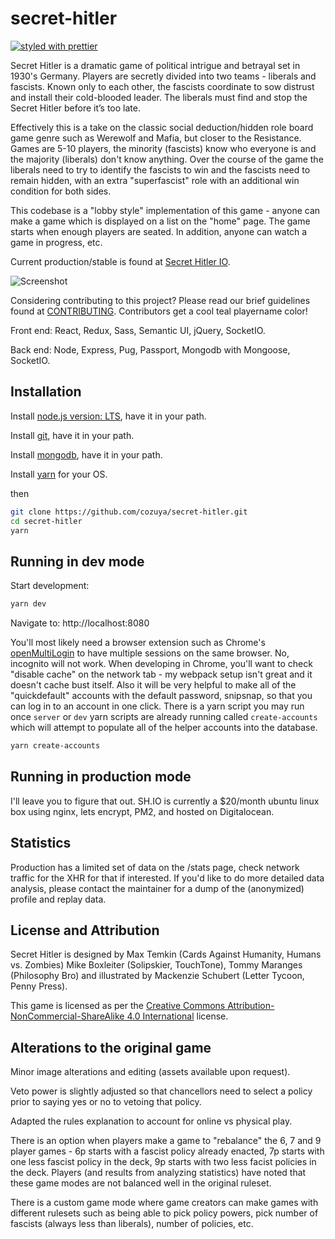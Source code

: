 # secret-hitler

[![styled with prettier](https://img.shields.io/badge/styled_with-prettier-ff69b4.svg)](https://github.com/prettier/prettier)

Secret Hitler is a dramatic game of political intrigue and betrayal set in 1930's Germany. Players are secretly divided into two teams - liberals and fascists.
Known only to each other, the fascists coordinate to sow distrust and install their cold-blooded leader. The liberals must find and stop the Secret Hitler before it’s too late.

Effectively this is a take on the classic social deduction/hidden role board game genre such as Werewolf and Mafia, but closer to the Resistance. Games are 5-10 players, the minority (fascists) know who everyone is and the majority (liberals) don't know anything. Over the course of the game the liberals need to try to identify the fascists to win and the fascists need to remain hidden, with an extra "superfascist" role with an additional win condition for both sides.

This codebase is a "lobby style" implementation of this game - anyone can make a game which is displayed on a list on the "home" page. The game starts when enough players are seated. In addition, anyone can watch a game in progress, etc.

Current production/stable is found at [Secret Hitler IO](https://secrethitler.io).

![Screenshot](https://i.imgur.com/y7ka1lG.png)

Considering contributing to this project? Please read our brief guidelines found at
[CONTRIBUTING](https://github.com/cozuya/secret-hitler/blob/master/CONTRIBUTING.md). Contributors get a cool teal playername color!

Front end: React, Redux, Sass, Semantic UI, jQuery, SocketIO.

Back end: Node, Express, Pug, Passport, Mongodb with Mongoose, SocketIO.

## Installation

Install [node.js version: LTS](https://nodejs.org/en/), have it in your path.

Install [git](https://git-scm.com/downloads), have it in your path.

Install [mongodb](https://www.mongodb.com/download-center?ct=atlasheader#community), have it in your path.

Install [yarn](https://yarnpkg.com/en/docs/install) for your OS.

then

```bash
git clone https://github.com/cozuya/secret-hitler.git
cd secret-hitler
yarn
```

## Running in dev mode

Start development:

```bash
yarn dev
```

Navigate to: http://localhost:8080

You'll most likely need a browser extension such as Chrome's [openMultiLogin](https://chrome.google.com/webstore/detail/openmultilogin/lbofelamdnfmipbbgkebcpkapahbmcgm?hl=en) to have multiple sessions on the same browser. No, incognito will not work. When developing in Chrome, you'll want to check "disable cache" on the network tab - my webpack setup isn't great and it doesn't cache bust itself. Also it will be very helpful to make all of the "quickdefault" accounts with the default password, snipsnap, so that you can log in to an account in one click. There is a yarn script you may run once `server` or `dev` yarn scripts are already running called `create-accounts` which will attempt to populate all of the helper accounts into the database.

```bash
yarn create-accounts
```

## Running in production mode

I'll leave you to figure that out. SH.IO is currently a $20/month ubuntu linux box using nginx, lets encrypt, PM2, and hosted on Digitalocean.

## Statistics

Production has a limited set of data on the /stats page, check network traffic for the XHR for that if interested. If you'd like to do more detailed data analysis, please contact the maintainer for a dump of the (anonymized) profile and replay data.

## License and Attribution

Secret Hitler is designed by Max Temkin (Cards Against Humanity, Humans vs. Zombies) Mike Boxleiter (Solipskier, TouchTone), Tommy Maranges (Philosophy Bro) and illustrated by Mackenzie Schubert (Letter Tycoon, Penny Press).

This game is licensed as per the [Creative Commons Attribution-NonCommercial-ShareAlike 4.0 International](https://creativecommons.org/licenses/by-nc-sa/4.0/)
license.

## Alterations to the original game

Minor image alterations and editing (assets available upon request).

Veto power is slightly adjusted so that chancellors need to select a policy prior to saying yes or no to vetoing that policy.

Adapted the rules explanation to account for online vs physical play.

There is an option when players make a game to "rebalance" the 6, 7 and 9 player games - 6p starts with a fascist policy already enacted, 7p starts with one less fascist policy in the deck, 9p starts with two less facist policies in the deck. Players (and results from analyzing statistics) have noted that these game modes are not balanced well in the original ruleset.

There is a custom game mode where game creators can make games with different rulesets such as being able to pick policy powers, pick number of fascists (always less than liberals), number of policies, etc.

